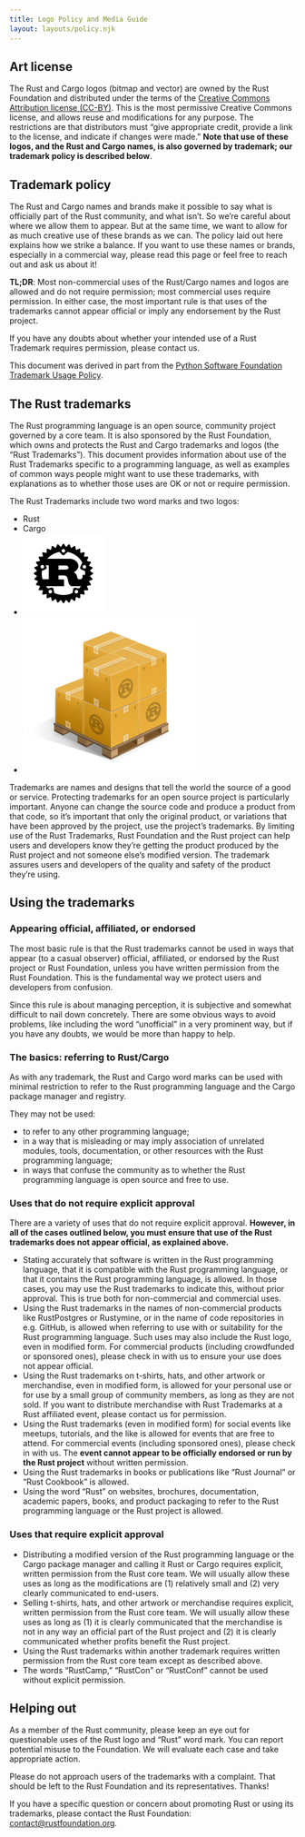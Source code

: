 ```yaml
---
title: Logo Policy and Media Guide
layout: layouts/policy.njk
---
```


## **Art license**

The Rust and Cargo logos (bitmap and vector) are owned by the Rust Foundation and distributed under the terms of the [Creative Commons Attribution license (CC-BY)](https://creativecommons.org/licenses/by/4.0/). This is the most permissive Creative Commons license, and allows reuse and modifications for any purpose. The restrictions are that distributors must “give appropriate credit, provide a link to the license, and indicate if changes were made.” **Note that use of these logos, and the Rust and Cargo names, is also governed by trademark; our trademark policy is described below**.

## **Trademark policy**

The Rust and Cargo names and brands make it possible to say what is officially part of the Rust community, and what isn’t. So we’re careful about where we allow them to appear. But at the same time, we want to allow for as much creative use of these brands as we can. The policy laid out here explains how we strike a balance. If you want to use these names or brands, especially in a commercial way, please read this page or feel free to reach out and ask us about it\!

**TL;DR**\: Most non-commercial uses of the Rust/Cargo names and logos are allowed and do not require permission; most commercial uses require permission. In either case, the most important rule is that uses of the trademarks cannot appear official or imply any endorsement by the Rust project.

If you have any doubts about whether your intended use of a Rust Trademark requires permission, please contact us.

This document was derived in part from the [Python Software Foundation Trademark Usage Policy](https://www.python.org/psf/trademarks/).

## **The Rust trademarks**

The Rust programming language is an open source, community project governed by a core team. It is also sponsored by the Rust Foundation, which owns and protects the Rust and Cargo trademarks and logos (the “Rust Trademarks”). This document provides information about use of the Rust Trademarks specific to a programming language, as well as examples of common ways people might want to use these trademarks, with explanations as to whether those uses are OK or not or require permission.

The Rust Trademarks include two word marks and two logos:

* Rust
* Cargo
* <img width="144" height="144" src="/img/rust-logo-blk.svg" />
* <img width="306" height="275" src="/img/cargo.png" />

Trademarks are names and designs that tell the world the source of a good or service. Protecting trademarks for an open source project is particularly important. Anyone can change the source code and produce a product from that code, so it’s important that only the original product, or variations that have been approved by the project, use the project’s trademarks. By limiting use of the Rust Trademarks, Rust Foundation and the Rust project can help users and developers know they’re getting the product produced by the Rust project and not someone else’s modified version. The trademark assures users and developers of the quality and safety of the product they’re using.

## **Using the trademarks**

### **Appearing official, affiliated, or endorsed**

The most basic rule is that the Rust trademarks cannot be used in ways that appear (to a casual observer) official, affiliated, or endorsed by the Rust project or Rust Foundation, unless you have written permission from the Rust Foundation. This is the fundamental way we protect users and developers from confusion.

Since this rule is about managing perception, it is subjective and somewhat difficult to nail down concretely. There are some obvious ways to avoid problems, like including the word “unofficial” in a very prominent way, but if you have any doubts, we would be more than happy to help.

### **The basics: referring to Rust/Cargo**

As with any trademark, the Rust and Cargo word marks can be used with minimal restriction to refer to the Rust programming language and the Cargo package manager and registry.

They may not be used:

* to refer to any other programming language;
* in a way that is misleading or may imply association of unrelated modules, tools, documentation, or other resources with the Rust programming language;
* in ways that confuse the community as to whether the Rust programming language is open source and free to use.

### **Uses that do not require explicit approval**

There are a variety of uses that do not require explicit approval. **However, in all of the cases outlined below, you must ensure that use of the Rust trademarks does not appear official, as explained above.**

* Stating accurately that software is written in the Rust programming language, that it is compatible with the Rust programming language, or that it contains the Rust programming language, is allowed. In those cases, you may use the Rust trademarks to indicate this, without prior approval. This is true both for non-commercial and commercial uses.
* Using the Rust trademarks in the names of non-commercial products like RustPostgres or Rustymine, or in the name of code repositories in e.g. GitHub, is allowed when referring to use with or suitability for the Rust programming language. Such uses may also include the Rust logo, even in modified form. For commercial products (including crowdfunded or sponsored ones), please check in with us to ensure your use does not appear official.
* Using the Rust trademarks on t-shirts, hats, and other artwork or merchandise, even in modified form, is allowed for your personal use or for use by a small group of community members, as long as they are not sold. If you want to distribute merchandise with Rust Trademarks at a Rust affiliated event, please contact us for permission.
* Using the Rust trademarks (even in modified form) for social events like meetups, tutorials, and the like is allowed for events that are free to attend. For commercial events (including sponsored ones), please check in with us. The **event cannot appear to be officially endorsed or run by the Rust project** without written permission.
* Using the Rust trademarks in books or publications like “Rust Journal” or “Rust Cookbook” is allowed.
* Using the word “Rust” on websites, brochures, documentation, academic papers, books, and product packaging to refer to the Rust programming language or the Rust project is allowed.

### **Uses that require explicit approval**

* Distributing a modified version of the Rust programming language or the Cargo package manager and calling it Rust or Cargo requires explicit, written permission from the Rust core team. We will usually allow these uses as long as the modifications are (1) relatively small and (2) very clearly communicated to end-users.
* Selling t-shirts, hats, and other artwork or merchandise requires explicit, written permission from the Rust core team. We will usually allow these uses as long as (1) it is clearly communicated that the merchandise is not in any way an official part of the Rust project and (2) it is clearly communicated whether profits benefit the Rust project.
* Using the Rust trademarks within another trademark requires written permission from the Rust core team except as described above.
* The words “RustCamp,” “RustCon” or “RustConf” cannot be used without explicit permission.

## **Helping out**

As a member of the Rust community, please keep an eye out for questionable uses of the Rust logo and “Rust” word mark. You can report potential misuse to the Foundation. We will evaluate each case and take appropriate action.

Please do not approach users of the trademarks with a complaint. That should be left to the Rust Foundation and its representatives. Thanks\!

If you have a specific question or concern about promoting Rust or using its trademarks, please contact the Rust Foundation: contact@rustfoundation.org.
